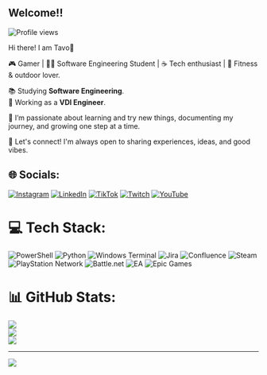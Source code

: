 ## Welcome!!
![Profile views](https://visitor-badge.laobi.icu/badge?page_id=tavillocastro.tavillocastro)

Hi there!
I am Tavo🥸

🎮 Gamer | 👨‍💻 Software Engineering Student | ☕ Tech enthusiast | 🚴 Fitness & outdoor lover.<br/>

📚 Studying **Software Engineering**.<br/>
💼 Working as a **VDI Engineer**.<br/>

🚀 I’m passionate about learning and try new things, documenting my journey, and growing one step at a time.<br/>

💬 Let's connect! I'm always open to sharing experiences, ideas, and good vibes.<br/>

## 🌐 Socials:
[![Instagram](https://img.shields.io/badge/Instagram-%23E4405F.svg?logo=Instagram&logoColor=white)](https://instagram.com/TavoLogs) [![LinkedIn](https://img.shields.io/badge/LinkedIn-%230077B5.svg?logo=linkedin&logoColor=white)](https://linkedin.com/in/gcastroa) [![TikTok](https://img.shields.io/badge/TikTok-%23000000.svg?logo=TikTok&logoColor=white)](https://tiktok.com/@tavologs) [![Twitch](https://img.shields.io/badge/Twitch-%239146FF.svg?logo=Twitch&logoColor=white)](https://twitch.tv/TavoLogs) [![YouTube](https://img.shields.io/badge/YouTube-%23FF0000.svg?logo=YouTube&logoColor=white)](https://youtube.com/@TavoLogs) 

# 💻 Tech Stack:
![PowerShell](https://img.shields.io/badge/PowerShell-%235391FE.svg?style=flat&logo=powershell&logoColor=white) ![Python](https://img.shields.io/badge/python-3670A0?style=flat&logo=python&logoColor=ffdd54) ![Windows Terminal](https://img.shields.io/badge/Windows%20Terminal-%234D4D4D.svg?style=flat&logo=windows-terminal&logoColor=white) ![Jira](https://img.shields.io/badge/jira-%230A0FFF.svg?style=flat&logo=jira&logoColor=white) ![Confluence](https://img.shields.io/badge/confluence-%23172BF4.svg?style=flat&logo=confluence&logoColor=white) ![Steam](https://img.shields.io/badge/steam-%23000000.svg?style=flat&logo=steam&logoColor=white) ![PlayStation Network](https://img.shields.io/badge/PSN-%230070D1.svg?style=flat&logo=Playstation&logoColor=white) ![Battle.net](https://img.shields.io/badge/battle.net-%2300AEFF.svg?style=flat&logo=battle.net&logoColor=white) ![EA](https://img.shields.io/badge/ea-%23000000.svg?style=flat&logo=ea&logoColor=white) ![Epic Games](https://img.shields.io/badge/epicgames-%23313131.svg?style=flat&logo=epicgames&logoColor=white)
# 📊 GitHub Stats:
![](https://github-readme-stats.vercel.app/api?username=tavillocastro&theme=one_dark_pro&hide_border=false&include_all_commits=false&count_private=false)<br/>
![](https://nirzak-streak-stats.vercel.app/?user=tavillocastro&theme=one_dark_pro&hide_border=false)<br/>
![](https://github-readme-stats.vercel.app/api/top-langs/?username=tavillocastro&theme=one_dark_pro&hide_border=false&include_all_commits=false&count_private=false&layout=compact)

---
[![](https://visitcount.itsvg.in/api?id=tavillocastro&icon=0&color=0)](https://visitcount.itsvg.in)


